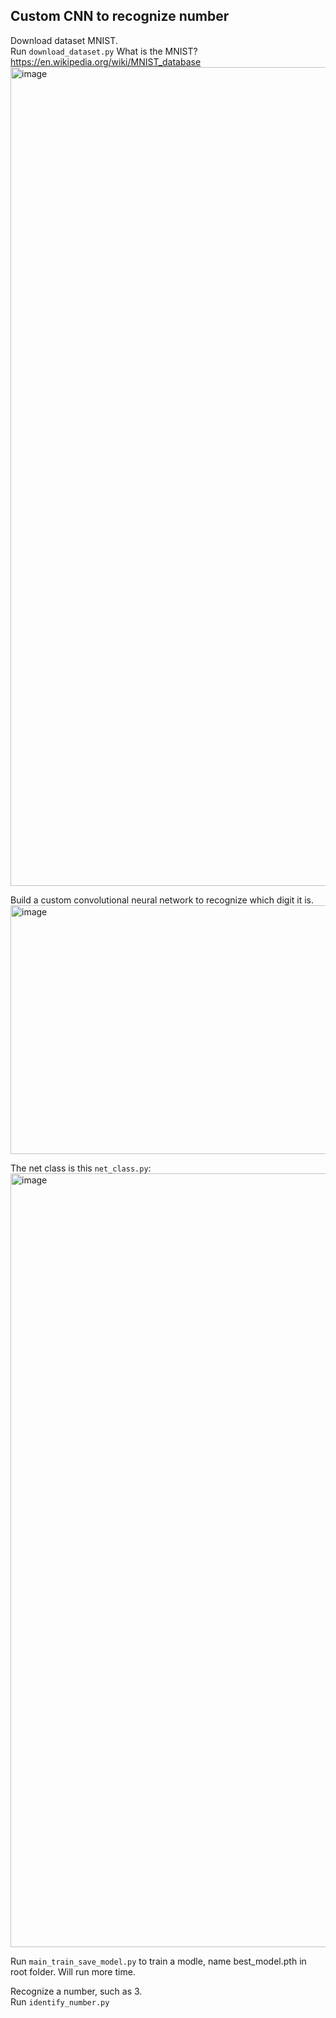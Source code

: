 
## Custom CNN to recognize number

Download dataset MNIST.     
Run `download_dataset.py`
What is the MNIST?  https://en.wikipedia.org/wiki/MNIST_database
<img width="2520" height="1310" alt="image" src="https://github.com/user-attachments/assets/46131058-79fc-426f-97c1-061edaec94fc" />

Build a custom convolutional neural network to recognize which digit it is.
<img width="940" height="398" alt="image" src="https://github.com/user-attachments/assets/092dcfb8-6d51-4e51-9057-ca54e07dd92a" />

The net class is this `net_class.py`:       
<img width="2212" height="1238" alt="image" src="https://github.com/user-attachments/assets/c730579f-5ddd-4881-8ed1-2e3232ba2bbc" />


Run `main_train_save_model.py` to train a modle, name best_model.pth in root folder.
Will run more time. 


Recognize a number, such as 3.       
Run `identify_number.py`


